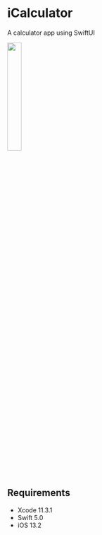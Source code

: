 # iCalculator

A calculator app using SwiftUI

<img width="25%" height="25%" src="screenShots/myScreenshotiPhone"/>

## Requirements

* Xcode 11.3.1
* Swift 5.0
* iOS 13.2
